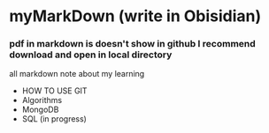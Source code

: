 # myMarkDown (write in Obisidian)
### pdf in markdown is doesn't show in github I recommend download and open in local directory
all markdown note about my learning
- HOW TO USE GIT
- Algorithms
- MongoDB
- SQL (in progress)
